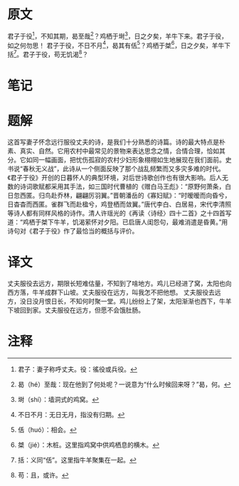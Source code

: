 # 原文
君子于役[^1]，不知其期，曷至哉[^2]？鸡栖于埘[^3]，日之夕矣，羊牛下来。君子于役，如之何勿思！
君子于役，不日不月[^4]，曷其有佸[^5]？鸡栖于桀[^6]，日之夕矣，羊牛下括[^7]。君子于役，苟无饥渴[^8]？
# 笔记

# 题解
这首写妻子怀念远行服役丈夫的诗，是我们十分熟悉的诗篇。诗的最大特点是朴素、真实、自然。它用农村中最常见的景物来表达思念之情，合情合理，恰如其分。它如同一幅画面，把忧伤孤寂的农村少妇形象栩栩如生地展现在我们面前。史书说“春秋无义战”，此诗从一个侧面反映了那个战乱频繁而又多灾多难的时代。《君子于役》开创的日暮怀人的典型环境，对后世诗歌创作也有很大影响。后人无数的诗词歌赋都采用其手法，如三国时代曹植的《赠白马王彪》：“原野何萧条，白日忽西匿。归鸟赴乔林，翩翩厉羽翼。”晋朝潘岳的《寡妇赋》：“时暧暧而向昏兮，日杳杳而西匿。雀群飞而赴楹兮，鸡登栖而敛翼。”唐代李白、白居易，宋代李清照等诗人都有同样风格的诗作。清人许瑶光的《再读〈诗经〉四十二首》之十四首写道：“鸡栖于桀下牛羊，饥渴萦怀对夕阳。已启唐人闺怨句，最难消遣是昏黄。”用诗句对《君子于役》作了最恰当的概括与评价。
# 译文
丈夫服役去远方，期限长短难估量，不知到了啥地方。鸡儿已经进了窝，太阳也向西方落，牛羊成群下山坡。丈夫服役在远方，叫我怎不把他想。
丈夫服役去远方，没日没月恨日长，不知何时聚一堂。鸡儿纷纷上了架，太阳渐渐也西下，牛羊下坡回到家。丈夫服役在远方，但愿不会饿肚肠。
# 注释

[^1]: 君子：妻子称呼丈夫。役：徭役或兵役。
[^2]: 曷（hé）至哉：现在他到了何处呢？一说意为“什么时候回来呀？”曷，何。
[^3]: 埘（shí）：墙洞式的鸡窝。
[^4]: 不日不月：无日无月，指没有归期。
[^5]: 佸（huó）：相会。
[^6]: 桀（jié）：木桩。这里指鸡窝中供鸡栖息的横木。
[^7]: 括：义同“佸”。这里指牛羊聚集在一起。
[^8]: 苟：且，或许。